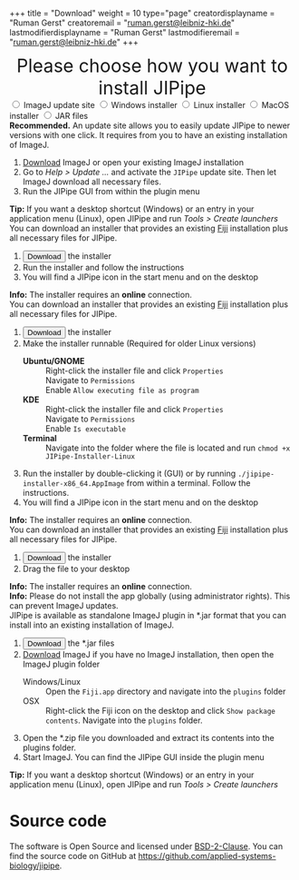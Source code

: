 +++
title = "Download"
weight = 10
type="page"
creatordisplayname = "Ruman Gerst"
creatoremail = "ruman.gerst@leibniz-hki.de"
lastmodifierdisplayname = "Ruman Gerst"
lastmodifieremail = "ruman.gerst@leibniz-hki.de"
+++

<center style="font-size: 2rem;">
Please choose how you want to install JIPipe
</center>

<div class="download-panel">
  <div class="download-panel-selection">
      <input type="radio" value="download-via-update-site" id="download-via-update-site" name="download-options"/>
      <label for="download-via-update-site"> <i class="fa fa-windows"></i> <i class="fa fa-linux"></i> <i class="fa fa-apple"></i> ImageJ update site</label>
      <input type="radio" value="download-windows-installer" id="download-windows-installer" name="download-options"/>
      <label for="download-windows-installer"> <i class="fa fa-windows"></i> Windows installer</label>
      <input type="radio" value="download-linux-installer" id="download-linux-installer" name="download-options"/>
      <label for="download-linux-installer"> <i class="fa fa-linux"></i> Linux installer</label>
      <input type="radio" value="download-osx-installer" id="download-osx-installer" name="download-options"/>
      <label for="download-osx-installer"> <i class="fa fa-apple"></i> MacOS installer</label>
      <input type="radio" value="download-jar" id="download-jar" name="download-options"/>
      <label for="download-jar"> <i class="fa fa-windows"></i> <i class="fa fa-linux"></i> <i class="fa fa-apple"></i> JAR files</label>
    </form>
  </div>
  <div class="download-panel-content" id="download-via-update-site-content">
    <strong>Recommended.</strong> An update site allows you to easily update JIPipe to newer versions with one click. It requires from you to have an existing installation of ImageJ.
    <ol>
      <li><a href="https://fiji.sc/" target="_blank">Download</a> ImageJ or open your existing ImageJ installation</li>
      <li>Go to <i>Help &gt; Update ...</i> and activate the <code>JIPipe</code> update site. Then let ImageJ download all necessary files.</li>
      <li>Run the JIPipe GUI from within the plugin menu</li>
    </ol>
    <strong><i class="fa fa-windows"></i> <i class="fa fa-linux"></i> Tip:</strong> If you want a desktop shortcut (Windows) or an entry in your application menu (Linux), open JIPipe and run <i>Tools &gt; Create launchers</i>
  </div>
  <div class="download-panel-content" id="download-windows-installer-content">
    You can download an installer that provides an existing <a href="https://fiji.sc/" target="_blank">Fiji</a> installation plus all necessary files for JIPipe.
    <ol>
      <li><button class="btn btn-default" type="button" onclick="alert('Sorry, the download is not available, yet!')"> <i class="fa fa-download"></i> Download </button> the installer</li>
      <li>Run the installer and follow the instructions</li>
      <li>You will find a JIPipe icon in the start menu and on the desktop</li>
    </ol>
    <strong><i class="fa fa-info"></i> Info:</strong> The installer requires an <strong>online</strong> connection.</i>
  </div>
  <div class="download-panel-content" id="download-linux-installer-content">
    You can download an installer that provides an existing <a href="https://fiji.sc/" target="_blank">Fiji</a> installation plus all necessary files for JIPipe.
    <ol>
      <li><button class="btn btn-default" type="button" onclick="alert('Sorry, the download is not available, yet!')"> <i class="fa fa-download"></i> Download </button> the installer</li>
      <li>Make the installer runnable (Required for older Linux versions)</li>
      <dl>
        <dt><strong>Ubuntu/GNOME</strong></dt>
        <dd>Right-click the installer file and click <code>Properties</code><br/>Navigate to <code>Permissions</code><br/>Enable <code>Allow executing file as program</code></dd>
        <dt><strong>KDE</strong></dt>
        <dd>Right-click the installer file and click <code>Properties</code><br/>Navigate to <code>Permissions</code><br/>Enable <code>Is executable</code></dd>
        <dt><strong>Terminal</strong></dt>
        <dd>Navigate into the folder where the file is located and run <code>chmod +x JIPipe-Installer-Linux</code></dd>
      </dl>
      <li>Run the installer by double-clicking it (GUI) or by running <code>./jipipe-installer-x86_64.AppImage</code> from within a terminal. Follow the instructions.
      <li>You will find a JIPipe icon in the start menu and on the desktop</li>
    </ol>
    <strong><i class="fa fa-info"></i> Info:</strong> The installer requires an <strong>online</strong> connection.</i>
  </div>
  <div class="download-panel-content" id="download-osx-installer-content">
    You can download an installer that provides an existing <a href="https://fiji.sc/" target="_blank">Fiji</a> installation plus all necessary files for JIPipe.
    <ol>
      <li><button class="btn btn-default" type="button" onclick="alert('Sorry, the download is not available, yet!')"> <i class="fa fa-download"></i> Download </button> the installer</li>
      <li>Drag the file to your desktop</li>
    </ol>
    <strong><i class="fa fa-info"></i> Info:</strong> The installer requires an <strong>online</strong> connection.</i><br/>
    <strong><i class="fa fa-info"></i> Info:</strong> Please do not install the app globally (using administrator rights). This can prevent ImageJ updates.</i><br/>
  </div>
  <div class="download-panel-content" id="download-jar-content">
    JIPipe is available as standalone ImageJ plugin in *.jar format that you can install into an existing installation of ImageJ.
    <ol>
      <li><button class="btn btn-default" type="button" onclick="alert('Sorry, the download is not available, yet!')"> <i class="fa fa-download"></i> Download </button> the *.jar files</li>
      <li><a href="https://fiji.sc/" target="_blank">Download</a> ImageJ if you have no ImageJ installation, then open the ImageJ plugin folder</li>
      <dl>
        <dt><i class="fa fa-windows"></i> <i class="fa fa-linux"></i> Windows/Linux</dt>
        <dd>Open the <code>Fiji.app</code> directory and navigate into the <code>plugins</code> folder</dd>
        <dt><i class="fa fa-apple"></i> OSX</dt>
        <dd>Right-click the Fiji icon on the desktop and click <code>Show package contents</code>. Navigate into the <code>plugins</code> folder.</dd>
      </dl>
      <li>Open the *.zip file you downloaded and extract its contents into the plugins folder.</li>
      <li>Start ImageJ. You can find the JIPipe GUI inside the plugin menu</li>
    </ol>
    <strong><i class="fa fa-windows"></i> <i class="fa fa-linux"></i> Tip:</strong> If you want a desktop shortcut (Windows) or an entry in your application menu (Linux), open JIPipe and run <i>Tools &gt; Create launchers</i>
  </div>
</div>


# Source code

The software is Open Source and licensed under [BSD-2-Clause](https://opensource.org/licenses/BSD-2-Clause).
You can find the source code on GitHub at https://github.com/applied-systems-biology/jipipe.


<script type="text/javascript">
// Download page menus
$(".download-panel-content").css("display", "none");
$('input:radio[name="download-options"]').change(function(){
  $(".download-panel-content").css("display", "none");
  $("#" + $(this).val() + "-content").css("display", "block");
});
$('input:radio[value="download-via-update-site"]').change();
$('input:radio[value="download-via-update-site"]').prop("checked", true);
</script>
